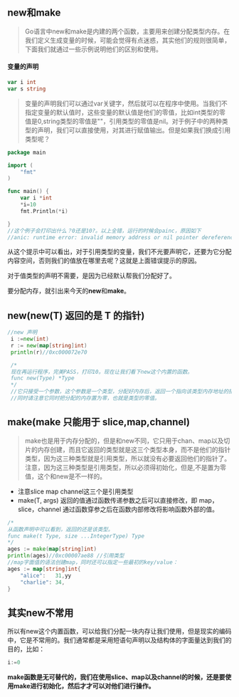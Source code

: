 ## new和make
>Go语言中new和make是内建的两个函数，主要用来创建分配类型内存。在我们定义生成变量的时候，可能会觉得有点迷惑，其实他们的规则很简单，下面我们就通过一些示例说明他们的区别和使用。

#### 变量的声明
```go
var i int
var s string
```

>变量的声明我们可以通过var关键字，然后就可以在程序中使用。当我们不指定变量的默认值时，这些变量的默认值是他们的零值，比如int类型的零值是0,string类型的零值是""，引用类型的零值是nil。对于例子中的两种类型的声明，我们可以直接使用，对其进行赋值输出。但是如果我们换成引用类型呢？

```go
package main

import (
	"fmt"
)

func main() {
	var i *int
	*i=10
	fmt.Println(*i)

}
//这个例子会打印出什么？0还是10?。以上全错，运行的时候会painc，原因如下
//anic: runtime error: invalid memory address or nil pointer dereference
```

从这个提示中可以看出，对于引用类型的变量，我们不光要声明它，还要为它分配内容空间，否则我们的值放在哪里去呢？这就是上面错误提示的原因。

对于值类型的声明不需要，是因为已经默认帮我们分配好了。

要分配内存，就引出来今天的**new**和**make**。

## new(new(T) 返回的是 T 的指针)

```go
//new 声明
 i :=new(int)
 r := new(map[string]int)
 println(r)//0xc000072e70

 /*
 现在再运行程序，完美PASS，打印10。现在让我们看下new这个内置的函数。
 func new(Type) *Type
 */
 //它只接受一个参数，这个参数是一个类型，分配好内存后，返回一个指向该类型内存地址的指针。
 //同时请注意它同时把分配的内存置为零，也就是类型的零值。
```

## make(make 只能用于 slice,map,channel)

>make也是用于内存分配的，但是和new不同，它只用于chan、map以及切片的内存创建，而且它返回的类型就是这三个类型本身，而不是他们的指针类型，因为这三种类型就是引用类型，所以就没有必要返回他们的指针了。注意，因为这三种类型是引用类型，所以必须得初始化，但是,不是置为零值，这个和new是不一样的。

- 注意slice map channel这三个是引用类型
- make(T, args) 返回的值通过函数传递参数之后可以直接修改，即 map，slice，channel 通过函数穿参之后在函数内部修改将影响函数外部的值。
```go
/*
从函数声明中可以看到，返回的还是该类型。
func make(t Type, size ...IntegerType) Type
*/
ages := make(map[string]int)
println(ages)//0xc00007ae88 //引用类型
//map字面值的语法创建map，同时还可以指定一些最初的key/value：
ages := map[string]int{
    "alice":   31,yy
    "charlie": 34,
}

```
 
## 其实new不常用

所以有new这个内置函数，可以给我们分配一块内存让我们使用，但是现实的编码中，它是不常用的。我们通常都是采用短语句声明以及结构体的字面量达到我们的目的，比如：

```go
i:=0
```
**make函数是无可替代的，我们在使用slice、map以及channel的时候，还是要使用make进行初始化，然后才才可以对他们进行操作。**


